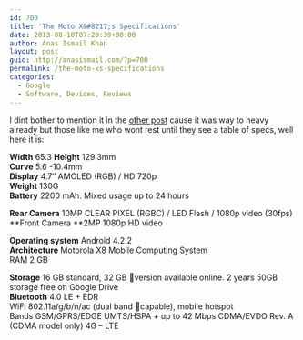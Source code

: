 ```yaml
---
id: 700
title: 'The Moto X&#8217;s Specifications'
date: 2013-08-10T07:20:39+00:00
author: Anas Ismail Khan
layout: post
guid: http://anasismail.com/?p=700
permalink: /the-moto-xs-specifications
categories:
  - Google
  - Software, Devices, Reviews
---
```

I dint bother to mention it in the [other post](http://anasismail.com/the-moto-x-another-release-that-redefines-smartphones/) cause it was way to heavy already but those like me who wont rest until they see a table of specs, well here it is:

**Width** 65.3 **Height** 129.3mm  
**Curve** 5.6 -10.4mm  
**Display** 4.7&#8243; AMOLED (RGB) / HD 720p  
**Weight** 130G  
**Battery** 2200 mAh. Mixed usage up to 24 hours

**Rear Camera** 10MP CLEAR PIXEL (RGBC) / LED Flash / 1080p video (30fps)  
**Front Camera **2MP 1080p HD video

**Operating system** Android 4.2.2  
**Architecture** Motorola X8 Mobile Computing System  
RAM 2 GB

**Storage** 16 GB standard, 32 GB version available online. 2 years 50GB storage free on Google Drive  
**Bluetooth** 4.0 LE + EDR  
WiFi 802.11a/g/b/n/ac (dual band capable), mobile hotspot  
Bands GSM/GPRS/EDGE UMTS/HSPA + up to 42 Mbps CDMA/EVDO Rev. A (CDMA model only) 4G &#8211; LTE

&nbsp;